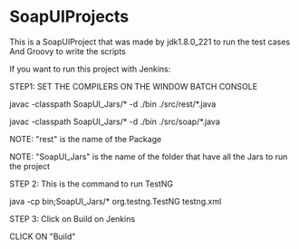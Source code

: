 # SoapUIProjects


This is a SoapUIProject that was made by jdk1.8.0_221 to run the test cases
And Groovy to write the scripts

If you want to run this project with Jenkins:

STEP1: SET THE COMPILERS ON THE WINDOW BATCH CONSOLE

javac -classpath SoapUI_Jars/* -d ./bin ./src/rest/*.java

javac -classpath SoapUI_Jars/* -d ./bin ./src/soap/*.java

NOTE: "rest" is the name of the Package

NOTE: "SoapUI_Jars" is the name of the folder that have all the Jars to run the project

STEP 2: This is the command to run TestNG

java -cp bin;SoapUI_Jars/* org.testng.TestNG testng.xml

STEP 3: Click on Build on Jenkins

CLICK ON "Build"
